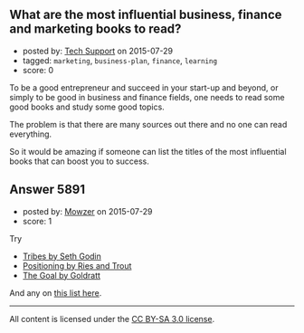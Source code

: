 ## What are the most influential business, finance and marketing books to read?

- posted by: [Tech Support](https://stackexchange.com/users/1384898/tech-support) on 2015-07-29
- tagged: `marketing`, `business-plan`, `finance`, `learning`
- score: 0

<p>To be a good entrepreneur and succeed in your start-up and beyond, or simply to be good in business and finance fields, one needs to read some good books and study some good topics.</p>

<p>The problem is that there are many sources out there and no one can read everything. </p>

<p>So it would be amazing if someone can list the titles of the most influential books that can boost you to success.</p>



## Answer 5891

- posted by: [Mowzer](https://stackexchange.com/users/1803081/mowzer) on 2015-07-29
- score: 1

<p>Try</p>

<ul>
<li><a href="http://rads.stackoverflow.com/amzn/click/1491514736" rel="nofollow">Tribes by Seth Godin</a></li>
<li><a href="http://www.amazon.com/s/ref=nb_sb_ss_i_2_11/192-2562756-5764333?url=search-alias%3Dstripbooks&amp;field-keywords=positioning%20the%20battle%20for%20your%20mind&amp;sprefix=positioning%20the%20battle%20for%20your%20mind%2Cstripbooks%2C227" rel="nofollow">Positioning by Ries and Trout</a></li>
<li><a href="http://rads.stackoverflow.com/amzn/click/0884271951" rel="nofollow">The Goal by Goldratt</a></li>
</ul>

<p>And any on <a href="http://www.usatoday.com/story/money/business/2014/11/08/the-12-best-business-books-of-all-time/18659453/" rel="nofollow">this list here</a>.</p>




---

All content is licensed under the [CC BY-SA 3.0 license](https://creativecommons.org/licenses/by-sa/3.0/).
